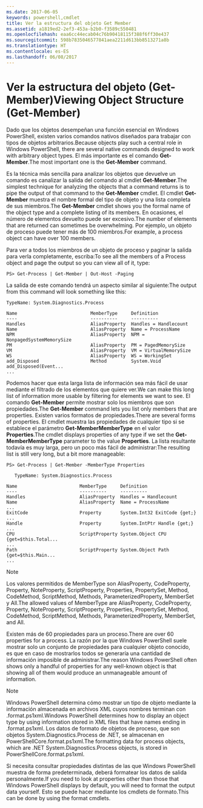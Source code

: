 ```yaml
---
ms.date: 2017-06-05
keywords: powershell,cmdlet
title: Ver la estructura del objeto Get Member
ms.assetid: a1819ed2-2ef3-453a-b2b0-f3589c550481
ms.openlocfilehash: eaa6cc44ecab04c76b90418115f388f6ff30e437
ms.sourcegitcommit: 598b7835046577841aea2211d613bb8513271a8b
ms.translationtype: HT
ms.contentlocale: es-ES
ms.lasthandoff: 06/08/2017
---
```

# <a name="viewing-object-structure-get-member"></a><span data-ttu-id="e8db0-103">Ver la estructura del objeto (Get-Member)</span><span class="sxs-lookup"><span data-stu-id="e8db0-103">Viewing Object Structure (Get-Member)</span></span>
<span data-ttu-id="e8db0-104">Dado que los objetos desempeñan una función esencial en Windows PowerShell, existen varios comandos nativos diseñados para trabajar con tipos de objetos arbitrarios.</span><span class="sxs-lookup"><span data-stu-id="e8db0-104">Because objects play such a central role in Windows PowerShell, there are several native commands designed to work with arbitrary object types.</span></span> <span data-ttu-id="e8db0-105">El más importante es el comando **Get-Member**.</span><span class="sxs-lookup"><span data-stu-id="e8db0-105">The most important one is the **Get-Member** command.</span></span>

<span data-ttu-id="e8db0-106">Es la técnica más sencilla para analizar los objetos que devuelve un comando es canalizar la salida del comando al cmdlet **Get-Member**.</span><span class="sxs-lookup"><span data-stu-id="e8db0-106">The simplest technique for analyzing the objects that a command returns is to pipe the output of that command to the **Get-Member** cmdlet.</span></span> <span data-ttu-id="e8db0-107">El cmdlet **Get-Member** muestra el nombre formal del tipo de objeto y una lista completa de sus miembros.</span><span class="sxs-lookup"><span data-stu-id="e8db0-107">The **Get-Member** cmdlet shows you the formal name of the object type and a complete listing of its members.</span></span> <span data-ttu-id="e8db0-108">En ocasiones, el número de elementos devuelto puede ser excesivo.</span><span class="sxs-lookup"><span data-stu-id="e8db0-108">The number of elements that are returned can sometimes be overwhelming.</span></span> <span data-ttu-id="e8db0-109">Por ejemplo, un objeto de proceso puede tener más de 100 miembros.</span><span class="sxs-lookup"><span data-stu-id="e8db0-109">For example, a process object can have over 100 members.</span></span>

<span data-ttu-id="e8db0-110">Para ver a todos los miembros de un objeto de proceso y paginar la salida para verla completamente, escriba:</span><span class="sxs-lookup"><span data-stu-id="e8db0-110">To see all the members of a Process object and page the output so you can view all of it, type:</span></span>

```
PS> Get-Process | Get-Member | Out-Host -Paging
```

<span data-ttu-id="e8db0-111">La salida de este comando tendrá un aspecto similar al siguiente:</span><span class="sxs-lookup"><span data-stu-id="e8db0-111">The output from this command will look something like this:</span></span>

```
TypeName: System.Diagnostics.Process

Name                           MemberType     Definition
----                           ----------     ----------
Handles                        AliasProperty  Handles = Handlecount
Name                           AliasProperty  Name = ProcessName
NPM                            AliasProperty  NPM = NonpagedSystemMemorySize
PM                             AliasProperty  PM = PagedMemorySize
VM                             AliasProperty  VM = VirtualMemorySize
WS                             AliasProperty  WS = WorkingSet
add_Disposed                   Method         System.Void add_Disposed(Event...
...
```

<span data-ttu-id="e8db0-112">Podemos hacer que esta larga lista de información sea más fácil de usar mediante el filtrado de los elementos que quiere ver.</span><span class="sxs-lookup"><span data-stu-id="e8db0-112">We can make this long list of information more usable by filtering for elements we want to see.</span></span> <span data-ttu-id="e8db0-113">El comando **Get-Member** permite mostrar solo los miembros que son propiedades.</span><span class="sxs-lookup"><span data-stu-id="e8db0-113">The **Get-Member** command lets you list only members that are properties.</span></span> <span data-ttu-id="e8db0-114">Existen varios formatos de propiedades.</span><span class="sxs-lookup"><span data-stu-id="e8db0-114">There are several forms of properties.</span></span> <span data-ttu-id="e8db0-115">El cmdlet muestra las propiedades de cualquier tipo si se establece el parámetro **Get-MemberMemberType** en el valor **Properties**.</span><span class="sxs-lookup"><span data-stu-id="e8db0-115">The cmdlet displays properties of any type if we set the **Get-MemberMemberType** parameter to the value **Properties**.</span></span> <span data-ttu-id="e8db0-116">La lista resultante todavía es muy larga, pero un poco más fácil de administrar:</span><span class="sxs-lookup"><span data-stu-id="e8db0-116">The resulting list is still very long, but a bit more manageable:</span></span>

```
PS> Get-Process | Get-Member -MemberType Properties

   TypeName: System.Diagnostics.Process

Name                       MemberType     Definition
----                       ----------     ----------
Handles                    AliasProperty  Handles = Handlecount
Name                       AliasProperty  Name = ProcessName
...
ExitCode                   Property       System.Int32 ExitCode {get;}
...
Handle                     Property       System.IntPtr Handle {get;}
...
CPU                        ScriptProperty System.Object CPU {get=$this.Total...
...
Path                       ScriptProperty System.Object Path {get=$this.Main...
...
```

> [!NOTE]
> <span data-ttu-id="e8db0-117">Los valores permitidos de MemberType son AliasProperty, CodeProperty, Property, NoteProperty, ScriptProperty, Properties, PropertySet, Method, CodeMethod, ScriptMethod, Methods, ParameterizedProperty, MemberSet y All.</span><span class="sxs-lookup"><span data-stu-id="e8db0-117">The allowed values of MemberType are AliasProperty, CodeProperty, Property, NoteProperty, ScriptProperty, Properties, PropertySet, Method, CodeMethod, ScriptMethod, Methods, ParameterizedProperty, MemberSet, and All.</span></span>

<span data-ttu-id="e8db0-118">Existen más de 60 propiedades para un proceso.</span><span class="sxs-lookup"><span data-stu-id="e8db0-118">There are over 60 properties for a process.</span></span> <span data-ttu-id="e8db0-119">La razón por la que Windows PowerShell suele mostrar solo un conjunto de propiedades para cualquier objeto conocido, es que en caso de mostrarlos todos se generaría una cantidad de información imposible de administrar.</span><span class="sxs-lookup"><span data-stu-id="e8db0-119">The reason Windows PowerShell often shows only a handful of properties for any well-known object is that showing all of them would produce an unmanageable amount of information.</span></span>

> [!NOTE]
> <span data-ttu-id="e8db0-120">Windows PowerShell determina cómo mostrar un tipo de objeto mediante la información almacenada en archivos XML cuyos nombres terminan con .format.ps1xml.</span><span class="sxs-lookup"><span data-stu-id="e8db0-120">Windows PowerShell determines how to display an object type by using information stored in XML files that have names ending in .format.ps1xml.</span></span> <span data-ttu-id="e8db0-121">Los datos de formato de objetos de proceso, que son objetos System.Diagnostics.Process de .NET, se almacenan en PowerShellCore.format.ps1xml.</span><span class="sxs-lookup"><span data-stu-id="e8db0-121">The formatting data for process objects, which are .NET System.Diagnostics.Process objects, is stored in PowerShellCore.format.ps1xml.</span></span>

<span data-ttu-id="e8db0-122">Si necesita consultar propiedades distintas de las que Windows PowerShell muestra de forma predeterminada, deberá formatear los datos de salida personalmente.</span><span class="sxs-lookup"><span data-stu-id="e8db0-122">If you need to look at properties other than those that Windows PowerShell displays by default, you will need to format the output data yourself.</span></span> <span data-ttu-id="e8db0-123">Esto se puede hacer mediante los cmdlets de formato.</span><span class="sxs-lookup"><span data-stu-id="e8db0-123">This can be done by using the format cmdlets.</span></span>

